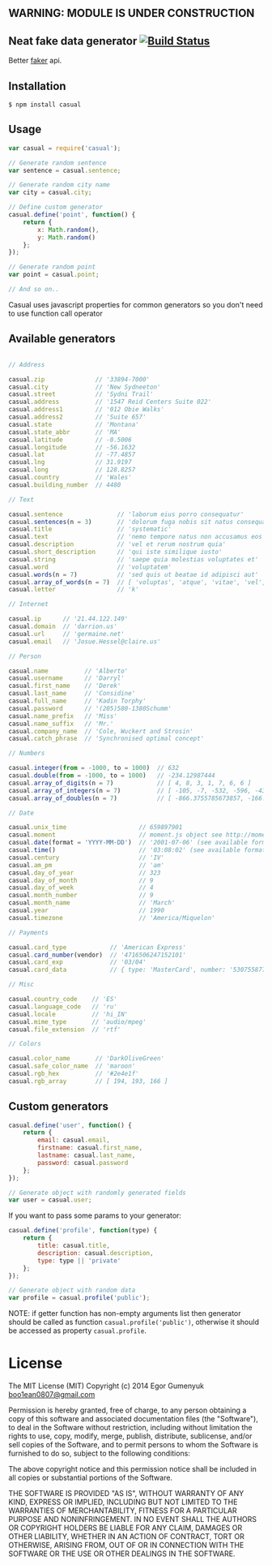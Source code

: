 ## WARNING: MODULE IS UNDER CONSTRUCTION

## Neat fake data generator [![Build Status](https://travis-ci.org/boo1ean/casual.png?branch=master)](https://travis-ci.org/boo1ean/casual)

Better [faker](https://github.com/Marak/Faker.js) api.

## Installation

    $ npm install casual

## Usage

```javascript
var casual = require('casual');

// Generate random sentence
var sentence = casual.sentence;

// Generate random city name
var city = casual.city;

// Define custom generator
casual.define('point', function() {
	return {
		x: Math.random(),
		y: Math.random()
	};
});

// Generate random point
var point = casual.point;

// And so on..
```

Casual uses javascript properties for common generators so you don't need to use function call operator

## Available generators

```javascript

// Address

casual.zip              // '33894-7000'
casual.city             // 'New Sydneeton'
casual.street           // 'Sydni Trail'
casual.address          // '1547 Reid Centers Suite 022'
casual.address1         // '012 Obie Walks'
casual.address2         // 'Suite 657'
casual.state            // 'Montana'
casual.state_abbr       // 'MA'
casual.latitude         // -0.5006
casual.longitude        // -56.1632
casual.lat              // -77.4857
casual.lng              // 31.9197
casual.long             // 128.8257
casual.country          // 'Wales'
casual.building_number  // 4480

// Text

casual.sentence               // 'laborum eius porro consequatur'
casual.sentences(n = 3)       // 'dolorum fuga nobis sit natus consequatur laboriosam sapiente natus quos ut'
casual.title                  // 'systematic'
casual.text                   // 'nemo tempore natus non accusamus eos placeat nesciunt et fugit ut odio nisi dolore non'
casual.description            // 'vel et rerum nostrum quia'
casual.short_description      // 'qui iste similique iusto'
casual.string                 // 'saepe quia molestias voluptates et'
casual.word                   // 'voluptatem'
casual.words(n = 7)           // 'sed quis ut beatae id adipisci aut'
casual.array_of_words(n = 7)  // [ 'voluptas', 'atque', 'vitae', 'vel', 'dolor', 'saepe', 'ut' ]
casual.letter                 // 'k'

// Internet

casual.ip      // '21.44.122.149'
casual.domain  // 'darrion.us'
casual.url     // 'germaine.net'
casual.email   // 'Josue.Hessel@claire.us'

// Person

casual.name          // 'Alberto'
casual.username      // 'Darryl'
casual.first_name    // 'Derek'
casual.last_name     // 'Considine'
casual.full_name     // 'Kadin Torphy'
casual.password      // '(205)580-1380Schumm'
casual.name_prefix   // 'Miss'
casual.name_suffix   // 'Mr.'
casual.company_name  // 'Cole, Wuckert and Strosin'
casual.catch_phrase  // 'Synchronised optimal concept'

// Numbers

casual.integer(from = -1000, to = 1000)  // 632
casual.double(from = -1000, to = 1000)   // -234.12987444
casual.array_of_digits(n = 7)            // [ 4, 8, 3, 1, 7, 6, 6 ]
casual.array_of_integers(n = 7)          // [ -105, -7, -532, -596, -430, -957, -234 ]
casual.array_of_doubles(n = 7)           // [ -866.3755785673857, -166.62194719538093, ...]

// Date

casual.unix_time                    // 659897901
casual.moment                       // moment.js object see http://momentjs.com/docs/
casual.date(format = 'YYYY-MM-DD')  // '2001-07-06' (see available formatters http://momentjs.com/docs/#/parsing/string-format/)
casual.time()                       // '03:08:02' (see available formatters http://momentjs.com/docs/#/parsing/string-format/)
casual.century                      // 'IV'
casual.am_pm                        // 'am'
casual.day_of_year                  // 323
casual.day_of_month                 // 9
casual.day_of_week                  // 4
casual.month_number                 // 9
casual.month_name                   // 'March'
casual.year                         // 1990
casual.timezone                     // 'America/Miquelon'

// Payments

casual.card_type            // 'American Express'
casual.card_number(vendor)  // '4716506247152101'
casual.card_exp             // '03/04'
casual.card_data            // { type: 'MasterCard', number: '5307558778577046', exp: '04/88', holder_name: 'Jaron Gibson' }

// Misc

casual.country_code    // 'ES'
casual.language_code   // 'ru'
casual.locale          // 'hi_IN'
casual.mime_type       // 'audio/mpeg'
casual.file_extension  // 'rtf'

// Colors

casual.color_name       // 'DarkOliveGreen'
casual.safe_color_name  // 'maroon'
casual.rgb_hex          // '#2e4e1f'
casual.rgb_array        // [ 194, 193, 166 ]
```

## Custom generators

```javascript
casual.define('user', function() {
	return {
		email: casual.email,
		firstname: casual.first_name,
		lastname: casual.last_name,
		password: casual.password
	};
});

// Generate object with randomly generated fields
var user = casual.user;
```

If you want to pass some params to your generator:

```javascript
casual.define('profile', function(type) {
	return {
		title: casual.title,
		description: casual.description,
		type: type || 'private'
	};
});

// Generate object with random data
var profile = casual.profile('public');
```

NOTE: if getter function has non-empty arguments list then generator should be called as function `casual.profile('public')`,
otherwise it should be accessed as property `casual.profile`.

# License

The MIT License (MIT)
Copyright (c) 2014 Egor Gumenyuk <boo1ean0807@gmail.com>

Permission is hereby granted, free of charge, to any person obtaining a copy
of this software and associated documentation files (the "Software"), to deal
in the Software without restriction, including without limitation the rights
to use, copy, modify, merge, publish, distribute, sublicense, and/or sell
copies of the Software, and to permit persons to whom the Software is
furnished to do so, subject to the following conditions:

The above copyright notice and this permission notice shall be included in all
copies or substantial portions of the Software.

THE SOFTWARE IS PROVIDED "AS IS", WITHOUT WARRANTY OF ANY KIND,
EXPRESS OR IMPLIED, INCLUDING BUT NOT LIMITED TO THE WARRANTIES OF
MERCHANTABILITY, FITNESS FOR A PARTICULAR PURPOSE AND NONINFRINGEMENT.
IN NO EVENT SHALL THE AUTHORS OR COPYRIGHT HOLDERS BE LIABLE FOR ANY CLAIM,
DAMAGES OR OTHER LIABILITY, WHETHER IN AN ACTION OF CONTRACT, TORT OR
OTHERWISE, ARISING FROM, OUT OF OR IN CONNECTION WITH THE SOFTWARE OR THE USE
OR OTHER DEALINGS IN THE SOFTWARE.
